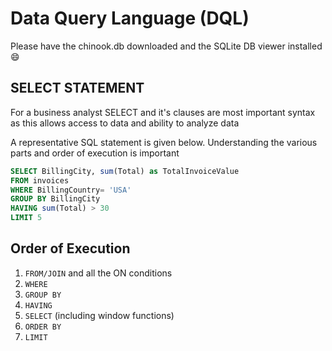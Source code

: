 # Data Query Language (DQL)

Please have the chinook.db downloaded and the SQLite DB viewer installed :smile:
## SELECT STATEMENT 
For a business analyst SELECT and it's clauses are most important syntax as this allows access to data and ability to analyze data

A representative SQL statement is given below. Understanding the various parts and order of execution is important
```sql
SELECT BillingCity, sum(Total) as TotalInvoiceValue
FROM invoices 
WHERE BillingCountry= 'USA'
GROUP BY BillingCity
HAVING sum(Total) > 30
LIMIT 5
```
## Order of Execution
1. `FROM/JOIN` and all the ON conditions
2. `WHERE`
3. `GROUP BY`
4. `HAVING`
5. `SELECT` (including window functions)
6. `ORDER BY`
7. `LIMIT`
